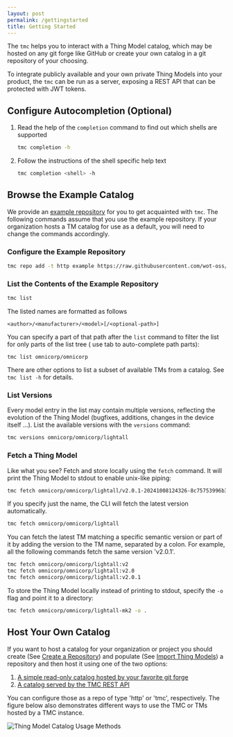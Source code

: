 ```yaml
---
layout: post
permalink: /gettingstarted
title: Getting Started
---
```


The ```tmc``` helps you to interact with a Thing Model catalog, which may be hosted on any git forge like GitHub or create your own catalog in a git repository of your choosing.

To integrate publicly available and your own private Thing Models into your product, the ```tmc``` can be run as a server, exposing a REST API that can be protected with JWT tokens.

## Configure Autocompletion (Optional)

1. Read the help of the ```completion``` command to find out which shells are supported
    ```bash
    tmc completion -h
    ```

2. Follow the instructions of the shell specific help text
    ```bash
    tmc completion <shell> -h
    ```

## Browse the Example Catalog

We provide an [example repository][3] for you to get acquainted with `tmc`. The following commands assume that you use the example repository.
If your organization hosts a TM catalog for use as a default, you will need to change the commands accordingly.

### Configure the Example Repository

```bash
tmc repo add -t http example https://raw.githubusercontent.com/wot-oss/example-catalog/refs/heads/main
```

### List the Contents of the Example Repository

```bash
tmc list
```

The listed names are formatted as follows

```
<author>/<manufacturer>/<model>[/<optional-path>]
```

You can specify a part of that path after the ```list``` command to filter the list for only parts of the list tree (
use tab to auto-complete path parts):

```
tmc list omnicorp/omnicorp
```

There are other options to list a subset of available TMs from a catalog. See `tmc list -h` for details.

### List Versions

Every model entry in the list may contain multiple versions, reflecting the evolution of the Thing Model (bugfixes,
additions, changes in the device itself ...). List the available versions with the ```versions``` command:

```bash
tmc versions omnicorp/omnicorp/lightall
```

### Fetch a Thing Model

Like what you see? Fetch and store locally using the ```fetch``` command. It will print the Thing Model to stdout to
enable unix-like piping:

```bash
tmc fetch omnicorp/omnicorp/lightall/v2.0.1-20241008124326-8c75753996b3.tm.json
```

If you specify just the name, the CLI will fetch the latest version automatically.

```bash
tmc fetch omnicorp/omnicorp/lightall
```

You can fetch the latest TM matching a specific semantic version or part of it by adding the version to the TM name,
separated by a colon. For example, all the following commands fetch the same version 'v2.0.1'.

```bash
tmc fetch omnicorp/omnicorp/lightall:v2
tmc fetch omnicorp/omnicorp/lightall:v2.0
tmc fetch omnicorp/omnicorp/lightall:v2.0.1
```

To store the Thing Model locally instead of printing to stdout, specify the ```-o``` flag and point it to a
directory:

```bash
tmc fetch omnicorp/omnicorp/lightall-mk2 -o .
```

## Host Your Own Catalog

If you want to host a catalog for your organization or project you should create (See [Create a Repository][4]) and populate (See [Import Thing Models][5]) a repository 
and then host it using one of the two options:

1. [A simple read-only catalog hosted by your favorite git forge][1]
2. [A catalog served by the TMC REST API][2]

You can configure those as a repo of type 'http' or 'tmc', respectively.
The figure below also demonstrates different ways to use the TMC or TMs hosted by a TMC instance.

![Thing Model Catalog Usage Methods]({{site.baseurl}}/media/usage.png)

[1]: ./workflows#publish-a-catalog-to-a-git-forge
[2]: ./workflows#expose-a-catalog-for-http-clients
[3]: https://github.com/wot-oss/example-catalog
[4]: ./workflows#create-a-repository
[5]: ./workflows#import-thing-models
